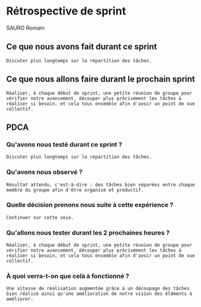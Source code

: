 # Rétrospective de sprint

SAURO Romain

## Ce que nous avons fait durant ce sprint
	Discuter plus longtemps sur la répartition des tâches.

## Ce que nous allons faire durant le prochain sprint
	Réaliser, à chaque début de sprint, une petite réunion de groupe pour vérifier notre avancement, découper plus précisément les tâches à réaliser si besoin, et cela tous ensemble afin d'avoir un point de vue collectif.

## PDCA 
### Qu'avons nous testé durant ce sprint ?
	Discuter plus longtemps sur la répartition des tâches.

### Qu'avons nous observé ?
	Résultat attendu, c'est-à-dire : des tâches bien séparées entre chaque membre du groupe afin d'être organisé et productif.

### Quelle décision prenons nous suite à cette expérience ?
	Continuer sur cette voie.

### Qu'allons nous tester durant les 2 prochaines heures ? 
	Réaliser, à chaque début de sprint, une petite réunion de groupe pour vérifier notre avancement, découper plus précisément les tâches à réaliser si besoin, et cela tous ensemble afin d'avoir un point de vue collectif.

### À quoi verra-t-on que celà à fonctionné ?
	Une vitesse de réalisation augmentée grâce à un découpage des tâches bien réalisé ainsi qu'une amélioration de notre vision des éléments à améliorer.